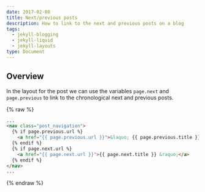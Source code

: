 ```yaml
---
date: 2017-02-08
title: Next/previous posts
description: How to link to the next and previous posts on a blog
tags:
  - jekyll-blogging
  - jekyll-liquid
  - jekyll-layouts
type: Document
---
```

## Overview

In the layout for the post we can use the variables `page.next` and `page.previous` to link to the chronological next and previous posts.

{% raw %}
~~~html
...
<nav class="post_navigation">
  {% if page.previous.url %}
    <a href="{{ page.previous.url }}">&laquo; {{ page.previous.title }}</a>
  {% endif %}
  {% if page.next.url %}
    <a href="{{ page.next.url }}">{{ page.next.title }} &raquo;</a>
  {% endif %}
</nav>
...
~~~
{% endraw %}
